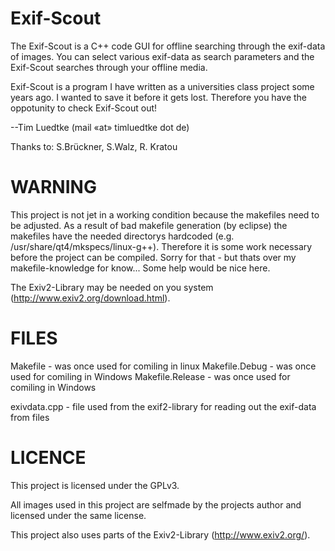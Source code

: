 Exif-Scout
==========

The Exif-Scout is a C++ code GUI for offline searching through the exif-data of images. You can select various exif-data as search parameters and the Exif-Scout searches through your offline media.

Exif-Scout is a program I have written as a universities class project some years ago. I wanted to save it before it gets lost. Therefore you have the oppotunity to check Exif-Scout out!


--Tim Luedtke (mail «at» timluedtke dot de)

Thanks to:  S.Br&uuml;ckner, S.Walz, R. Kratou



WARNING
=======

This project is not jet in a working condition because the makefiles need to be adjusted. As a result of bad makefile generation (by eclipse) the makefiles have the needed directorys hardcoded (e.g. /usr/share/qt4/mkspecs/linux-g++). Therefore it is some work necessary before the project can be compiled. Sorry for that - but thats over my makefile-knowledge for know... Some help would be nice here.

The Exiv2-Library may be needed on you system (http://www.exiv2.org/download.html).



FILES
=====

Makefile 		- was once used for comiling in linux
Makefile.Debug		- was once used for comiling in Windows
Makefile.Release	- was once used for comiling in Windows

exivdata.cpp		- file used from the exif2-library for reading out the exif-data from files



LICENCE
=======

This project is licensed under the GPLv3. 

All images used in this project are selfmade by the projects author and licensed under the same license.

This project also uses parts of the Exiv2-Library (http://www.exiv2.org/).
 

